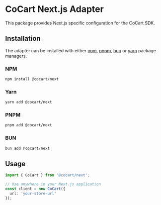 # CoCart Next.js Adapter

This package provides Next.js specific configuration for the CoCart SDK.

## Installation

The adapter can be installed with either [npm](https://www.npmjs.com/), [pnpm](https://pnpm.io/), [bun](https://bun.sh/) or [yarn](https://classic.yarnpkg.com/en/) package managers.

### NPM
```bash
npm install @cocart/next
```

### Yarn
```bash
yarn add @cocart/next
```

### PNPM
```bash
pnpm add @cocart/next
```

### BUN
```bash
bun add @cocart/next
```

## Usage

```typescript
import { CoCart } from '@cocart/next';

// Use anywhere in your Next.js application
const client = new CoCart({
  url: 'your-store-url'
});
```
